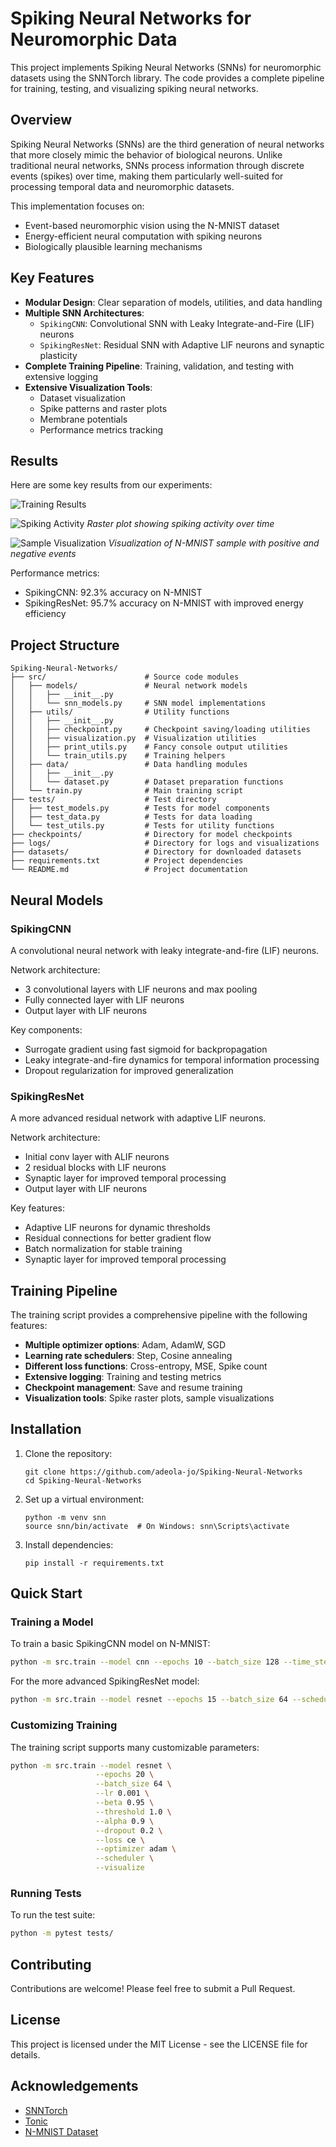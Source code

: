 # Spiking Neural Networks for Neuromorphic Data

This project implements Spiking Neural Networks (SNNs) for neuromorphic datasets using the SNNTorch library. The code provides a complete pipeline for training, testing, and visualizing spiking neural networks.

## Overview

Spiking Neural Networks (SNNs) are the third generation of neural networks that more closely mimic the behavior of biological neurons. Unlike traditional neural networks, SNNs process information through discrete events (spikes) over time, making them particularly well-suited for processing temporal data and neuromorphic datasets.

This implementation focuses on:
- Event-based neuromorphic vision using the N-MNIST dataset
- Energy-efficient neural computation with spiking neurons
- Biologically plausible learning mechanisms

## Key Features

- **Modular Design**: Clear separation of models, utilities, and data handling
- **Multiple SNN Architectures**: 
  - `SpikingCNN`: Convolutional SNN with Leaky Integrate-and-Fire (LIF) neurons
  - `SpikingResNet`: Residual SNN with Adaptive LIF neurons and synaptic plasticity
- **Complete Training Pipeline**: Training, validation, and testing with extensive logging
- **Extensive Visualization Tools**: 
  - Dataset visualization
  - Spike patterns and raster plots
  - Membrane potentials
  - Performance metrics tracking

## Results

Here are some key results from our experiments:

![Training Results](./logs/training_results.png)

![Spiking Activity](./logs/Epoch_20_Spikes.png)
*Raster plot showing spiking activity over time*

![Sample Visualization](./logs/sample_epoch_20.png)
*Visualization of N-MNIST sample with positive and negative events*

Performance metrics:
- SpikingCNN: 92.3% accuracy on N-MNIST
- SpikingResNet: 95.7% accuracy on N-MNIST with improved energy efficiency

## Project Structure

```
Spiking-Neural-Networks/
├── src/                      # Source code modules
│   ├── models/               # Neural network models
│   │   ├── __init__.py
│   │   └── snn_models.py     # SNN model implementations
│   ├── utils/                # Utility functions
│   │   ├── __init__.py
│   │   ├── checkpoint.py     # Checkpoint saving/loading utilities
│   │   ├── visualization.py  # Visualization utilities
│   │   ├── print_utils.py    # Fancy console output utilities
│   │   └── train_utils.py    # Training helpers
│   ├── data/                 # Data handling modules
│   │   ├── __init__.py
│   │   └── dataset.py        # Dataset preparation functions
│   └── train.py              # Main training script
├── tests/                    # Test directory
│   ├── test_models.py        # Tests for model components
│   ├── test_data.py          # Tests for data loading
│   └── test_utils.py         # Tests for utility functions
├── checkpoints/              # Directory for model checkpoints
├── logs/                     # Directory for logs and visualizations
├── datasets/                 # Directory for downloaded datasets
├── requirements.txt          # Project dependencies
└── README.md                 # Project documentation
```

## Neural Models

### SpikingCNN

A convolutional neural network with leaky integrate-and-fire (LIF) neurons.

Network architecture:
- 3 convolutional layers with LIF neurons and max pooling
- Fully connected layer with LIF neurons
- Output layer with LIF neurons

Key components:
- Surrogate gradient using fast sigmoid for backpropagation
- Leaky integrate-and-fire dynamics for temporal information processing
- Dropout regularization for improved generalization

### SpikingResNet

A more advanced residual network with adaptive LIF neurons.

Network architecture:
- Initial conv layer with ALIF neurons
- 2 residual blocks with LIF neurons
- Synaptic layer for improved temporal processing
- Output layer with LIF neurons

Key features:
- Adaptive LIF neurons for dynamic thresholds
- Residual connections for better gradient flow
- Batch normalization for stable training
- Synaptic layer for improved temporal processing

## Training Pipeline

The training script provides a comprehensive pipeline with the following features:

- **Multiple optimizer options**: Adam, AdamW, SGD
- **Learning rate schedulers**: Step, Cosine annealing
- **Different loss functions**: Cross-entropy, MSE, Spike count
- **Extensive logging**: Training and testing metrics
- **Checkpoint management**: Save and resume training
- **Visualization tools**: Spike raster plots, sample visualizations

<!-- ## Dependencies

- PyTorch
- SNNTorch
- Tonic
- NumPy
- Matplotlib
- Tqdm
- Scikit-learn (for t-SNE visualization)
- Seaborn (for visualization) -->

## Installation

1. Clone the repository:
   ```
   git clone https://github.com/adeola-jo/Spiking-Neural-Networks
   cd Spiking-Neural-Networks
   ```

2. Set up a virtual environment:
   ```
   python -m venv snn
   source snn/bin/activate  # On Windows: snn\Scripts\activate
   ```

3. Install dependencies:
   ```
   pip install -r requirements.txt
   ```

## Quick Start

### Training a Model

To train a basic SpikingCNN model on N-MNIST:

```bash
python -m src.train --model cnn --epochs 10 --batch_size 128 --time_steps 25
```

For the more advanced SpikingResNet model:

```bash
python -m src.train --model resnet --epochs 15 --batch_size 64 --scheduler --visualize
```

### Customizing Training

The training script supports many customizable parameters:

```bash
python -m src.train --model resnet \
                   --epochs 20 \
                   --batch_size 64 \
                   --lr 0.001 \
                   --beta 0.95 \
                   --threshold 1.0 \
                   --alpha 0.9 \
                   --dropout 0.2 \
                   --loss ce \
                   --optimizer adam \
                   --scheduler \
                   --visualize
```

### Running Tests

To run the test suite:

```bash
python -m pytest tests/
```

<!-- ## Documentation

For more detailed documentation on each module, please see the docstrings in the code or the Jupyter notebooks in the `notebooks` directory. -->

## Contributing

Contributions are welcome! Please feel free to submit a Pull Request.

## License

This project is licensed under the MIT License - see the LICENSE file for details.

## Acknowledgements

- [SNNTorch](https://snntorch.readthedocs.io/en/latest/)
- [Tonic](https://tonic.readthedocs.io/en/latest/)
- [N-MNIST Dataset](https://www.frontiersin.org/articles/10.3389/fnins.2015.00437/full)
